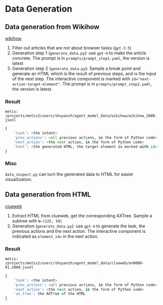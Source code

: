 # Data Generation

## Data generation from Wikihow
[wikihow](./wikihow)

1. Filter out articles that are not about browser tasks (`gpt-3.5`)
2. Generation step 1 (`generate_data.py`): use `gpt-4` to make the article concrete. The prompt is in `prompts/prompt_step1.yaml`, the version is latest
3. Generation step 2 (`generate_data.py`): Sample a break point and generate an HTML which is the result of previous steps, and is the input of the next step. The interactive component is marked with `id="next-action-target-element"`. The prompt is in `prompts/prompt_step2.yaml`, the version is latest.

### Result
`metis: /projects/metis2/users/shuyanzh/agent_model_data/wikihow/wikihow_2000.jsonl`
```python
{
    'task': <the intent>
    'prev_actions': <all previous actions, in the form of Python code>
    'next_action': <the next action, in the form of Python code>
    'html': <the generated HTML, the target element is marked with id="next-action-target-element">
}
```

### Misc
`data_inspect.py` can turn the generated data to HTML for easier visuailization.

## Data generation from HTML
[clueweb](./clueweb)

1. Extract HTML from clueweb, get the corresponding AXTree. Sample a subtree with `N~(125, 50)`
2. Generation (`generate_data.py`): use `gpt-4` to generate the task, the previous actions and the next action. The interactive component is indicated as `element_id=` in the next action.

### Result
`metis: /projects/metis2/users/shuyanzh/agent_model_data/clueweb/en0000-01.2000.jsonl`
```python
{
    'task': <the intent>
    'prev_actions': <all previous actions, in the form of Python code>
    'next_action': <the next action, in the form of Python code>
    'ax_tree': the AXTree of the HTML
}
```
